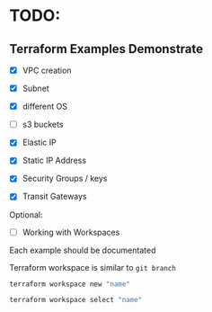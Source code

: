 
# TODO:
## Terraform Examples Demonstrate

* [x] VPC creation
* [x] Subnet
* [x] different OS
* [ ] s3 buckets
* [X] Elastic IP
* [X] Static IP Address
* [X] Security Groups / keys
* [X] Transit Gateways


Optional:
* [ ] Working with Workspaces

Each example should be documentated

Terraform workspace is similar to `git branch`

```bash
terraform workspace new "name"
```

```bash
terraform workspace select "name"
```
